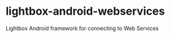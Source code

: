 lightbox-android-webservices
============================

Lightbox Android framework for connecting to Web Services